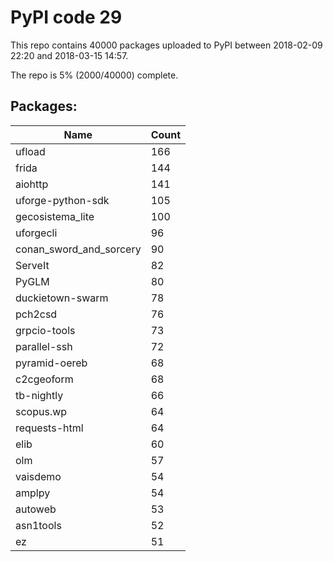 # PyPI code 29

This repo contains 40000 packages uploaded to PyPI between 
2018-02-09 22:20 and 2018-03-15 14:57.

The repo is 5% (2000/40000) complete.

## Packages:

| Name  | Count |
| ----- | ----- |
| ufload | 166 |
| frida | 144 |
| aiohttp | 141 |
| uforge-python-sdk | 105 |
| gecosistema_lite | 100 |
| uforgecli | 96 |
| conan_sword_and_sorcery | 90 |
| ServeIt | 82 |
| PyGLM | 80 |
| duckietown-swarm | 78 |
| pch2csd | 76 |
| grpcio-tools | 73 |
| parallel-ssh | 72 |
| pyramid-oereb | 68 |
| c2cgeoform | 68 |
| tb-nightly | 66 |
| scopus.wp | 64 |
| requests-html | 64 |
| elib | 60 |
| olm | 57 |
| vaisdemo | 54 |
| amplpy | 54 |
| autoweb | 53 |
| asn1tools | 52 |
| ez | 51 |


